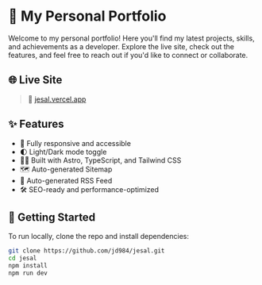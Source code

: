 # 💼 My Personal Portfolio

Welcome to my personal portfolio! Here you'll find my latest projects, skills, and achievements as a developer. Explore the live site, check out the features, and feel free to reach out if you'd like to connect or collaborate.

## 🌐 Live Site

> 🔗 [jesal.vercel.app](https://jesal.vercel.app/)

## ✨ Features

- 🎯 Fully responsive and accessible
- 🌓 Light/Dark mode toggle
- 🧑‍💻 Built with Astro, TypeScript, and Tailwind CSS
- 🗺️ Auto-generated Sitemap
- 📰 Auto-generated RSS Feed
- 🛠️ SEO-ready and performance-optimized

## 🚀 Getting Started

To run locally, clone the repo and install dependencies:

```bash
git clone https://github.com/jd984/jesal.git
cd jesal
npm install
npm run dev
```
